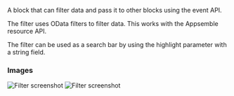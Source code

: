 A block that can filter data and pass it to other blocks using the event API.

The filter uses OData filters to filter data. This works with the Appsemble resource API.

The filter can be used as a search bar by using the highlight parameter with a string field.

### Images

![Filter screenshot](https://gitlab.com/appsemble/appsemble/-/raw/0.33.12/config/assets/filter.png)
![Filter screenshot](https://gitlab.com/appsemble/appsemble/-/raw/0.33.12/config/assets/filter-search-bar.png)
